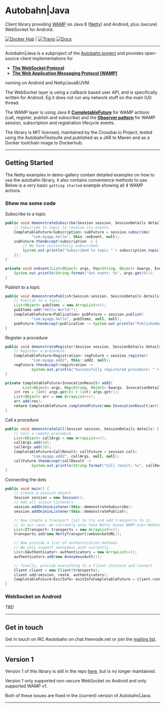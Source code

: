 # **Autobahn**|Java

Client library providing [WAMP](http://wamp-proto.org/) on Java 8 ([Netty](https://netty.io/)) and Android, plus (secure) WebSocket for Android.

[![Docker Hub](https://img.shields.io/badge/docker-ready-blue.svg)](https://hub.docker.com/r/crossbario/autobahn-java/) |
[![Travis](https://travis-ci.org/crossbario/autobahn-java.svg?branch=master)](https://travis-ci.org/crossbario/autobahn-java)
[![Docs](https://img.shields.io/badge/Docs-latest-ff69b4.svg)](https://crossbario.github.io/autobahn-java-docs/)

---

Autobahn|Java is a subproject of the [Autobahn project](http://crossbar.io/autobahn/) and provides open-source client implementations for

* **[The WebSocket Protocol](http://tools.ietf.org/html/rfc6455)**
* **[The Web Application Messaging Protocol (WAMP)](http://wamp-proto.org/)**

running on Android and Netty/Java8/JVM.

The WebSocket layer is using a callback based user API, and is specifically written for Android. Eg it does not run any network stuff on the main (UI) thread.

The WAMP layer is using Java 8 **[CompletableFuture](https://docs.oracle.com/javase/8/docs/api/java/util/concurrent/CompletableFuture.html)** for WAMP actions (call, register, publish and subscribe) and the **[Observer pattern](https://en.wikipedia.org/wiki/Observer_pattern)** for WAMP session, subscription and registration lifecycle events.

The library is MIT licensed, maintained by the Crossbar.io Project, tested using the AutobahnTestsuite and published as a JAR to Maven and as a Docker toolchain image to Dockerhub.

---


## Getting Started

The Netty examples in demo-gallery contain detailed examples on how to use the autobahn library, it also contains convenience methods to use. Below is a very basic `getting started` example showing all 4 WAMP actions.

### Show me some code

Subscribe to a topic

```java
public void demonstrateSubscribe(Session session, SessionDetails details) {
    // Subscribe to topic to receive its events.
    CompletableFuture<Subscription> subFuture = session.subscribe(
            "com.myapp.hello", this::onEvent, null);
    subFuture.thenAccept(subscription -> {
        // We have successfully subscribed.
        System.out.println("Subscribed to topic " + subscription.topic);
    });
}

private void onEvent(List<Object> args, Map<String, Object> kwargs, EventDetails details) {
    System.out.println(String.format("Got event: %s", args.get(0)));
}
```

Publish to a topic

```java
public void demonstratePublish(Session session, SessionDetails details) {
    // Publish to a topic.
    List<Object> pubItems = new ArrayList<>();
    pubItems.add("Hello World!");
    CompletableFuture<Publication> pubFuture = session.publish(
            "com.myapp.hello", pubItems, null, null);
    pubFuture.thenAccept(publication -> System.out.println("Publisheded successfully"));
}
```

Register a procedure

```java
public void demonstrateRegister(Session session, SessionDetails details) {
    // Register a procedure.
    CompletableFuture<Registration> regFuture = session.register(
            "com.myapp.add2", this::add2, null);
    regFuture.thenAccept(registration ->
            System.out.println("Successfully registered procedure: " + registration.procedure));
}

private CompletableFuture<InvocationResult> add2(
        List<Object> args, Map<String, Object> kwargs, InvocationDetails details) {
    int res = (int) args.get(0) + (int) args.get(1);
    List<Object> arr = new ArrayList<>();
    arr.add(res);
    return CompletableFuture.completedFuture(new InvocationResult(arr));
}
```

Call a procedure

```java
public void demonstrateCall(Session session, SessionDetails details) {
    // Call a remote procedure.
    List<Object> callArgs = new ArrayList<>();
    callArgs.add(10);
    callArgs.add(20);
    CompletableFuture<CallResult> callFuture = session.call(
            "com.myapp.add2", callArgs, null, null);
    callFuture.thenAccept(callResult ->
            System.out.println(String.format("Call result: %s", callResult.results.get(0))));
}
```

Connecting the dots

```java
public void main() {
    // Create a session object
    Session session = new Session();
    // Add all onJoin listeners
    session.addOnJoinListener(this::demonstrateSubscribe);
    session.addOnJoinListener(this::demonstratePublish);

    // Now create a transport list to try and add transports to it.
    // In our case, we currnetly only have Netty based WAMP-over-WebSocket.
    List<ITransport> transports = new ArrayList<>();
    transports.add(new NettyTransport(websocketURL));

    // Now provide a list of authentication methods.
    // We only support anonymous auth currently.
    List<IAuthenticator> authenticators = new ArrayList<>();
    authenticators.add(new AnonymousAuth());

    // finally, provide everything to a Client instance and connect
    Client client = new Client(transports);
    client.add(session, realm, authenticators);
    CompletableFuture<ExitInfo> exitInfoCompletableFuture = client.connect();
}
```

### WebSocket on Android

TBD

---


## Get in touch

Get in touch on IRC #autobahn on chat.freenode.net or join the [mailing list](http://groups.google.com/group/autobahnws).

---


## Version 1

Version 1 of this library is still in the repo [here](https://github.com/crossbario/autobahn-java/tree/version-1), but is no longer maintained.

Version 1 only supported non-secure WebSocket on Android and only supported WAMP v1.

Both of these issues are fixed in the (current) version of Autobahn|Java.

---

